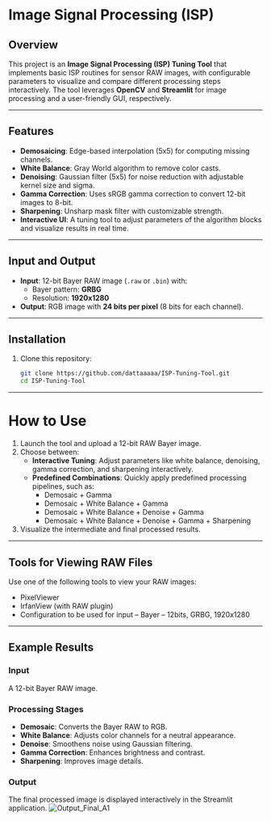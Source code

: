 # Image Signal Processing (ISP)

## Overview

This project is an **Image Signal Processing (ISP) Tuning Tool** that implements basic ISP routines for sensor RAW images, with configurable parameters to visualize and compare different processing steps interactively. The tool leverages **OpenCV** and **Streamlit** for image processing and a user-friendly GUI, respectively.

---

## Features

- **Demosaicing**: Edge-based interpolation (5x5) for computing missing channels.
- **White Balance**: Gray World algorithm to remove color casts.
- **Denoising**: Gaussian filter (5x5) for noise reduction with adjustable kernel size and sigma.
- **Gamma Correction**: Uses sRGB gamma correction to convert 12-bit images to 8-bit.
- **Sharpening**: Unsharp mask filter with customizable strength.
- **Interactive UI**: A tuning tool to adjust parameters of the algorithm blocks and visualize results in real time.

---

## Input and Output

- **Input**: 12-bit Bayer RAW image (`.raw` or `.bin`) with:
  - Bayer pattern: **GRBG**
  - Resolution: **1920x1280**
- **Output**: RGB image with **24 bits per pixel** (8 bits for each channel).

---

## Installation

1. Clone this repository:
   ```bash
   git clone https://github.com/dattaaaaa/ISP-Tuning-Tool.git
   cd ISP-Tuning-Tool

---

  # How to Use

1. Launch the tool and upload a 12-bit RAW Bayer image.  
2. Choose between:  
   - **Interactive Tuning**: Adjust parameters like white balance, denoising, gamma correction, and sharpening interactively.  
   - **Predefined Combinations**: Quickly apply predefined processing pipelines, such as:  
     - Demosaic + Gamma  
     - Demosaic + White Balance + Gamma  
     - Demosaic + White Balance + Denoise + Gamma  
     - Demosaic + White Balance + Denoise + Gamma + Sharpening  
3. Visualize the intermediate and final processed results.

---

## Tools for Viewing RAW Files

Use one of the following tools to view your RAW images:  
- PixelViewer  
- IrfanView (with RAW plugin)  
- Configuration to be used for input – Bayer –
12bits, GRBG, 1920x1280

---

## Example Results

### Input  
A 12-bit Bayer RAW image.

### Processing Stages  
- **Demosaic**: Converts the Bayer RAW to RGB.  
- **White Balance**: Adjusts color channels for a neutral appearance.  
- **Denoise**: Smoothens noise using Gaussian filtering.  
- **Gamma Correction**: Enhances brightness and contrast.  
- **Sharpening**: Improves image details.  

### Output  
The final processed image is displayed interactively in the Streamlit application.
![Output_Final_A1](https://github.com/user-attachments/assets/f5c2c4f3-154e-49d5-bd92-1bffb6115ad9)


